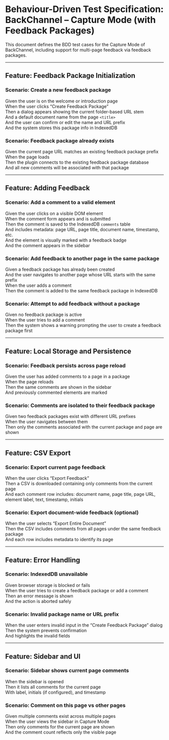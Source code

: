 # Behaviour-Driven Test Specification: BackChannel – Capture Mode (with Feedback Packages)

This document defines the BDD test cases for the Capture Mode of BackChannel, including support for multi-page feedback via feedback packages.

---

## Feature: Feedback Package Initialization

### Scenario: Create a new feedback package
Given the user is on the welcome or introduction page  
When the user clicks “Create Feedback Package”  
Then a dialog appears showing the current folder-based URL stem  
And a default document name from the page `<title>`  
And the user can confirm or edit the name and URL prefix  
And the system stores this package info in IndexedDB

### Scenario: Feedback package already exists
Given the current page URL matches an existing feedback package prefix  
When the page loads  
Then the plugin connects to the existing feedback package database  
And all new comments will be associated with that package

---

## Feature: Adding Feedback

### Scenario: Add a comment to a valid element
Given the user clicks on a visible DOM element  
When the comment form appears and is submitted  
Then the comment is saved to the IndexedDB `comments` table  
And includes metadata: page URL, page title, document name, timestamp, etc.  
And the element is visually marked with a feedback badge  
And the comment appears in the sidebar

### Scenario: Add feedback to another page in the same package
Given a feedback package has already been created  
And the user navigates to another page whose URL starts with the same prefix  
When the user adds a comment  
Then the comment is added to the same feedback package in IndexedDB

### Scenario: Attempt to add feedback without a package
Given no feedback package is active  
When the user tries to add a comment  
Then the system shows a warning prompting the user to create a feedback package first

---

## Feature: Local Storage and Persistence

### Scenario: Feedback persists across page reload
Given the user has added comments to a page in a package  
When the page reloads  
Then the same comments are shown in the sidebar  
And previously commented elements are marked

### Scenario: Comments are isolated to their feedback package
Given two feedback packages exist with different URL prefixes  
When the user navigates between them  
Then only the comments associated with the current package and page are shown

---

## Feature: CSV Export

### Scenario: Export current page feedback
When the user clicks “Export Feedback”  
Then a CSV is downloaded containing only comments from the current page  
And each comment row includes: document name, page title, page URL, element label, text, timestamp, initials

### Scenario: Export document-wide feedback (optional)
When the user selects “Export Entire Document”  
Then the CSV includes comments from all pages under the same feedback package  
And each row includes metadata to identify its page

---

## Feature: Error Handling

### Scenario: IndexedDB unavailable
Given browser storage is blocked or fails  
When the user tries to create a feedback package or add a comment  
Then an error message is shown  
And the action is aborted safely

### Scenario: Invalid package name or URL prefix
When the user enters invalid input in the “Create Feedback Package” dialog  
Then the system prevents confirmation  
And highlights the invalid fields

---

## Feature: Sidebar and UI

### Scenario: Sidebar shows current page comments
When the sidebar is opened  
Then it lists all comments for the current page  
With label, initials (if configured), and timestamp

### Scenario: Comment on this page vs other pages
Given multiple comments exist across multiple pages  
When the user views the sidebar in Capture Mode  
Then only comments for the current page are shown  
And the comment count reflects only the visible page

